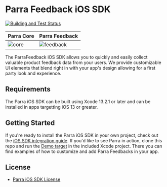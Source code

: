 # Parra Feedback iOS SDK

[![Building and Test Status](https://github.com/Parra-Inc/parra-ios-sdk/actions/workflows/ios.yml/badge.svg?branch=main)](https://github.com/Parra-Inc/parra-ios-sdk/actions/workflows/ios.yml)

| Parra Core                                                           | Parra Feedback                                                               |
| -------------------------------------------------------------------- | ---------------------------------------------------------------------------- |
| ![core](https://img.shields.io/cocoapods/v/ParraCore) | ![feedback](https://img.shields.io/cocoapods/v/ParraFeedback) |

The ParraFeedback iOS SDK allows you to quickly and easily collect valuable product feedback data from your users. We provide customizable UI elements that blend right in with your app's design allowing for a first party look and experience.

## Requirements

The Parra iOS SDK can be built using Xcode 13.2.1 or later and can be installed in apps targetting iOS 13 or greater.

## Getting Started

If you're ready to install the Parra iOS SDK in your own project, check out the [iOS SDK integration guide](https://docs.parra.io/guides/ios). If you'd like to see Parra in action, clone this repo and run the [Demo target](https://github.com/Parra-Inc/parra-ios-sdk/tree/main/Demo) in the included Xcode project. There you can find examples of how to customize and add Parra Feedbacks in your app.

## License

- [Parra iOS SDK License](https://github.com/Parra-Inc/parra-ios-sdk/blob/main/LICENSE.md)
